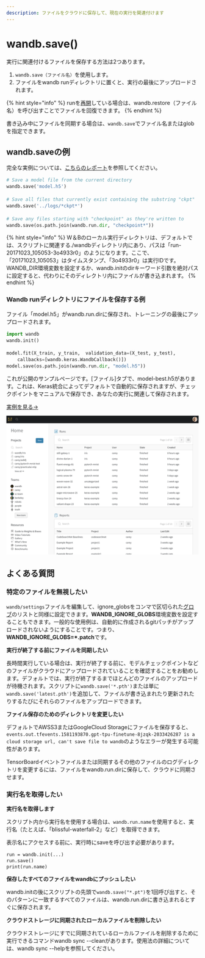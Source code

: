 ```yaml
---
description: ファイルをクラウドに保存して、現在の実行を関連付けます
---
```


# wandb.save\(\)

実行に関連付けるファイルを保存する方法は2つあります。

1. `wandb.save（ファイル名）`を使用します。
2. ファイルをwandb runディレクトリに置くと、実行の最後にアップロードされます。

{% hint style="info" %}
runを[再開](https://app.gitbook.com/@weights-and-biases/s/docs/~/drafts/-MNTo635YwwyToLxk-CQ/v/japanese/library/resuming)している場合は、wandb.restore（ファイル名）を呼び出すことでファイルを回復できます。
{% endhint %}

書き込み中にファイルを同期する場合は、`wandb.save`でファイル名またはglobを指定できます。

##  **wandb.saveの例**

 完全な実例については、[こちらのレポート](https://wandb.ai/lavanyashukla/save_and_restore/reports/Saving-and-Restoring-Models-with-W&B--Vmlldzo3MDQ3Mw)を参照してください。

```python
# Save a model file from the current directory
wandb.save('model.h5')

# Save all files that currently exist containing the substring "ckpt"
wandb.save('../logs/*ckpt*')

# Save any files starting with "checkpoint" as they're written to
wandb.save(os.path.join(wandb.run.dir, "checkpoint*"))
```

{% hint style="info" %}
W＆Bのローカル実行ディレクトリは、デフォルトでは、スクリプトに関連する./wandbディレクトリ内にあり、パスは「run-20171023\_105053-3o4933r0」のようになります。ここで、「20171023\_105053」はタイムスタンプ、「3o4933r0」は実行IDです。 WANDB\_DIR環境変数を設定するか、wandb.initのdirキーワード引数を絶対パスに設定すると、代わりにそのディレクトリ内にファイルが書き込まれます。
{% endhint %}

### **Wandb runディレクトリにファイルを保存する例**

ファイル「model.h5」がwandb.run.dirに保存され、トレーニングの最後にアップロードされます。

```python
import wandb
wandb.init()

model.fit(X_train, y_train,  validation_data=(X_test, y_test),
    callbacks=[wandb.keras.WandbCallback()])
model.save(os.path.join(wandb.run.dir, "model.h5"))
```

これが公開のサンプルページです。\[ファイル\]タブで、model-best.h5があります。これは、Keras統合によってデフォルトで自動的に保存されますが、チェックポイントをマニュアルで保存でき、あなたの実行に関連して保存されます。

[実例を見る→](https://wandb.ai/wandb/neurips-demo/runs/206aacqo/files)

![](../.gitbook/assets/image%20%2839%29%20%286%29%20%281%29%20%286%29.png)

##  **よくある質問**

###   **特定のファイルを無視したい**

 `wandb/settings`ファイルを編集して、ignore\_globsをコンマで区切られた[グロブ](https://en.wikipedia.org/wiki/Glob_%28programming%29)のリストと同様に設定できます。**WANDB\_IGNORE\_GLOBS**環境変数を設定することもできます。一般的な使用例は、自動的に作成されるgitパッチがアップロードされないようにすることです。つまり、**WANDB\_IGNORE\_GLOBS=\*.patch**です。

**実行が終了する前にファイルを同期したい**

長時間実行している場合は、実行が終了する前に、モデルチェックポイントなどのファイルがクラウドにアップロードされていることを確認することをお勧めします。デフォルトでは、実行が終了するまでほとんどのファイルのアップロードが待機されます。スクリプトに`wandb.save('*.pth')`または単に`wandb.save('latest.pth')`を追加して、ファイルが書き込まれたり更新されたりするたびにそれらのファイルをアップロードできます。

 **ファイル保存のためのディレクトリを変更したい**

デフォルトでAWSS3またはGoogleCloud Storageにファイルを保存すると、`events.out.tfevents.1581193870.gpt-tpu-finetune-8jzqk-2033426287 is a cloud storage url, can't save file to wandb`のようなエラーが発生する可能性があります。

TensorBoardイベントファイルまたは同期するその他のファイルのログディレクトリを変更するには、ファイルをwandb.run.dirに保存して、クラウドに同期させます。

### **実行名を取得したい**

**実行名を取得します**

スクリプト内から実行名を使用する場合は、`wandb.run.name`を使用すると、実行名（たとえば、「blissful-waterfall-2」など）を取得できます。

表示名にアクセスする前に、実行時にsaveを呼び出す必要があります。

```text
run = wandb.init(...)
run.save()
print(run.name)
```

**保存したすべてのファイルをwandbにプッシュしたい**

wandb.initの後にスクリプトの先頭で`wandb.save("*.pt")`を1回呼び出すと、そのパターンに一致するすべてのファイルは、wandb.run.dirに書き込まれるとすぐに保存されます。

**クラウドストレージに同期されたローカルファイルを削除したい**

クラウドストレージにすでに同期されているローカルファイルを削除するために実行できるコマンドwandb sync --cleanがあります。使用法の詳細については、wandb sync --helpを参照してください。

